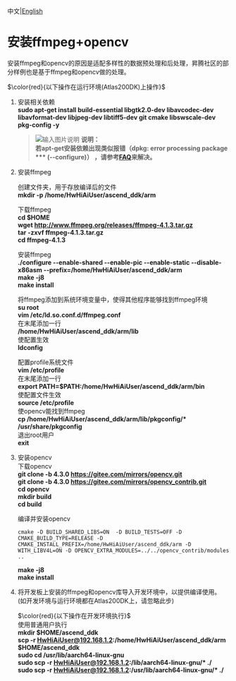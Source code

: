 中文|[English](README_200DK_EN.md)

# 安装ffmpeg+opencv<a name="ZH-CN_TOPIC_0228768065"></a>

安装ffmpeg和opencv的原因是适配多样性的数据预处理和后处理，昇腾社区的部分样例也是基于ffmpeg和opencv做的处理。

$\color{red}{以下操作在运行环境(Atlas200DK)上操作}$  


1.  安装相关依赖  
    **sudo apt-get install build-essential libgtk2.0-dev libavcodec-dev libavformat-dev libjpeg-dev libtiff5-dev git cmake libswscale-dev pkg-config -y** 
 
    >![输入图片说明](https://images.gitee.com/uploads/images/2020/1130/162342_1d7d35d7_7401379.png "屏幕截图.png") **说明：**  
    >  **若apt-get安装依赖出现类似报错（dpkg: error processing package *** (--configure)） ，请参考[FAQ](https://bbs.huaweicloud.com/forum/thread-74123-1-1.html)来解决。**  
  

2.  安装ffmpeg  
  
    创建文件夹，用于存放编译后的文件  
    **mkdir -p /home/HwHiAiUser/ascend_ddk/arm**

    下载ffmpeg  
    **cd $HOME**  
    **wget http://www.ffmpeg.org/releases/ffmpeg-4.1.3.tar.gz**  
    **tar -zxvf ffmpeg-4.1.3.tar.gz**  
    **cd ffmpeg-4.1.3**

    安装ffmpeg   
    **./configure --enable-shared --enable-pic --enable-static --disable-x86asm --prefix=/home/HwHiAiUser/ascend_ddk/arm**  
    **make -j8**      
    **make install**

    将ffmpeg添加到系统环境变量中，使得其他程序能够找到ffmpeg环境  
    **su root**  
    **vim /etc/ld.so.conf.d/ffmpeg.conf**  
    在末尾添加一行   
    **/home/HwHiAiUser/ascend_ddk/arm/lib**  
    使配置生效    
    **ldconfig**  

    配置profile系统文件    
    **vim /etc/profile**    
    在末尾添加一行  
    **export PATH=$PATH:/home/HwHiAiUser/ascend_ddk/arm/bin**    
    使配置文件生效    
    **source /etc/profile**    
    使opencv能找到ffmpeg   
    **cp /home/HwHiAiUser/ascend_ddk/arm/lib/pkgconfig/\* /usr/share/pkgconfig**    
    退出root用户   
    **exit**

3.  安装opencv   
    下载opencv  
    **git clone -b 4.3.0 https://gitee.com/mirrors/opencv.git**  
    **git clone -b 4.3.0 https://gitee.com/mirrors/opencv_contrib.git**  
    **cd opencv**  
    **mkdir build**  
    **cd build**  

    编译并安装opencv  
    ```
    cmake -D BUILD_SHARED_LIBS=ON  -D BUILD_TESTS=OFF -D CMAKE_BUILD_TYPE=RELEASE -D  CMAKE_INSTALL_PREFIX=/home/HwHiAiUser/ascend_ddk/arm -D WITH_LIBV4L=ON -D OPENCV_EXTRA_MODULES=../../opencv_contrib/modules ..
    ``` 
 
    **make -j8**  
    **make install**  


4.  将开发板上安装的ffmpeg和opencv库导入开发环境中，以提供编译使用。 (如开发环境与运行环境都在Atlas200DK上，请忽略此步)   
    
    $\color{red}{以下操作在开发环境执行}$     
    使用普通用户执行   
    **mkdir $HOME/ascend_ddk**  
    **scp -r HwHiAiUser@192.168.1.2:/home/HwHiAiUser/ascend_ddk/arm $HOME/ascend_ddk**  
    **sudo cd /usr/lib/aarch64-linux-gnu**  
    **sudo scp -r HwHiAiUser@192.168.1.2:/lib/aarch64-linux-gnu/\* ./**  
    **sudo scp -r HwHiAiUser@192.168.1.2:/usr/lib/aarch64-linux-gnu/\* ./**